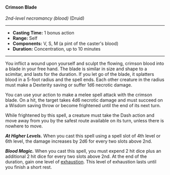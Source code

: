 #### Crimson Blade
*2nd-level necromancy* *(blood)* (Druid)
___
- **Casting Time:** 1 bonus action
- **Range:** Self
- **Components:** V, S, M (a pint of the caster's blood)
- **Duration:** Concentration, up to 10 minutes
---
You inflict a wound upon yourself and sculpt the flowing, crimson blood into a blade in your free hand. The blade is similar in size and shape to a scimitar, and lasts for the duration. If you let go of the blade, it splatters blood in a 5-foot radius and the spell ends. Each other creature in the radius must make a Dexterity saving or suffer 1d6 necrotic damage.

You can use your action to make a melee spell attack with the crimson blade. On a hit, the target takes 4d6 necrotic damage and must succeed on a Wisdom saving throw or become frightened until the end of its next turn.

While frightened by this spell, a creature must take the Dash action and move away from you by the safest route available on its turn, unless there is nowhere to move.

***At Higher Levels.*** When you cast this spell using a spell slot of 4th level or 6th level, the damage increases by 2d6 for every two slots above 2nd.

***Blood Magic.*** When you cast this spell, you must expend 2 hit dice plus an additional 2 hit dice for every two slots above 2nd. At the end of the duration, gain one level of [exhaustion](../../Conditions/Exhaustion.md). This level of exhaustion lasts until you finish a short rest.
